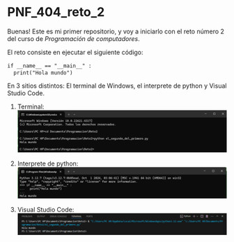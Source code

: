 PNF_404_reto_2
=

Buenas! Este es mi primer repositorio, y voy a iniciarlo con el reto número 2 del curso de _Programación de computadores_.

El reto consiste en ejecutar el siguiente código:

```
if __name__ == "__main__" :
  print("Hola mundo")
```

En 3 sitios distintos: El terminal de Windows, el interprete de python y Visual Studio Code.

1. Terminal:
   ![](Reto2Terminal.png)

2. Interprete de python:
   ![](Reto2Interprete.png)

3. Visual Studio Code:
   ![](Reto2VisualCode.png)
